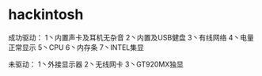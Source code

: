 # hackintosh
成功驱动：
  1丶内置声卡及耳机无杂音
  2丶内置及USB健盘
  3丶有线网络
  4丶电量正常显示
  5丶CPU
  6丶内存条
  7丶INTEL集显
  
未驱动：
  1丶外接显示器
  2丶无线网卡
  3丶GT920MX独显
